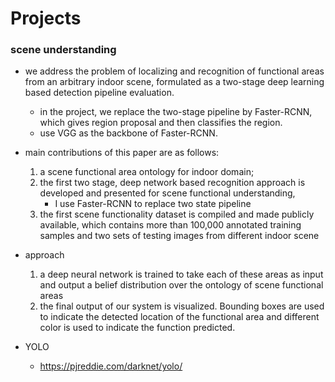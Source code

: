 Projects 
===

### scene understanding 

+ we address the problem of localizing and recognition of functional areas from an arbitrary indoor scene, formulated as a two-stage deep learning based detection pipeline evaluation.

    - in the project, we replace the two-stage pipeline by Faster-RCNN, which gives region proposal and then classifies the region.
    - use VGG as the backbone of Faster-RCNN.

+ main contributions of this paper are as follows: 
    1. a scene functional area ontology for indoor domain;
    2. the first two stage, deep network based recognition approach is developed and presented for scene functional understanding,
        - I use Faster-RCNN to replace two state pipeline
    3. the first scene functionality dataset is compiled and made publicly available, which contains more than 100,000 annotated training samples and two sets of testing images from different indoor scene

+ approach 
    1. a deep neural network is trained to take each of these areas as input and output a belief distribution over the ontology of scene functional areas
    2. the final output of our system is visualized. Bounding boxes are used to indicate the detected location of the functional area and different color is used to indicate the function predicted.

+ YOLO
    - https://pjreddie.com/darknet/yolo/

